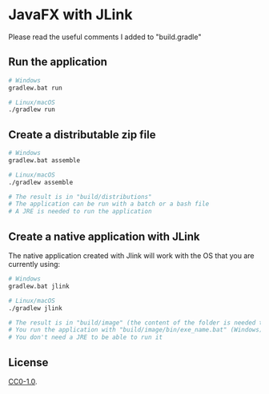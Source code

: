 # JavaFX with JLink


Please read the useful comments I added to "build.gradle"


## Run the application

```bash
# Windows
gradlew.bat run

# Linux/macOS
./gradlew run
``` 

## Create a distributable zip file

```bash
# Windows
gradlew.bat assemble

# Linux/macOS
./gradlew assemble

# The result is in "build/distributions"
# The application can be run with a batch or a bash file
# A JRE is needed to run the application
``` 

## Create a native application with JLink

The native application created with Jlink will work with the OS that you are currently using:
```bash
# Windows
gradlew.bat jlink

# Linux/macOS
./gradlew jlink

# The result is in "build/image" (the content of the folder is needed to run the application)
# You run the application with "build/image/bin/exe_name.bat" (Windows) or "build/image/bin/exe_name" (Linux/macOS)
# You don't need a JRE to be able to run it
```  

## License

[CC0-1.0](./LICENSE).